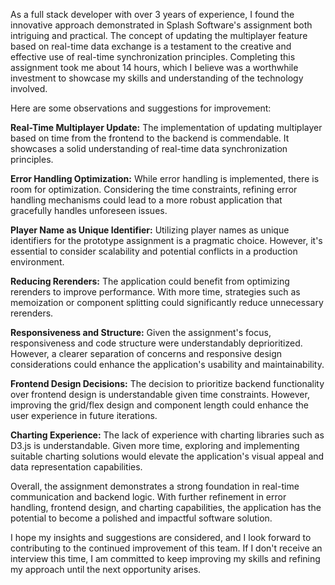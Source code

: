 As a full stack developer with over 3 years of experience, I found the innovative approach demonstrated in Splash Software's assignment both intriguing and practical. The concept of updating the multiplayer feature based on real-time data exchange is a testament to the creative and effective use of real-time synchronization principles. Completing this assignment took me about 14 hours, which I believe was a worthwhile investment to showcase my skills and understanding of the technology involved.

Here are some observations and suggestions for improvement:

**Real-Time Multiplayer Update:** The implementation of updating multiplayer based on time from the frontend to the backend is commendable. It showcases a solid understanding of real-time data synchronization principles.

**Error Handling Optimization:** While error handling is implemented, there is room for optimization. Considering the time constraints, refining error handling mechanisms could lead to a more robust application that gracefully handles unforeseen issues.

**Player Name as Unique Identifier:** Utilizing player names as unique identifiers for the prototype assignment is a pragmatic choice. However, it's essential to consider scalability and potential conflicts in a production environment.

**Reducing Rerenders:** The application could benefit from optimizing rerenders to improve performance. With more time, strategies such as memoization or component splitting could significantly reduce unnecessary rerenders.

**Responsiveness and Structure:** Given the assignment's focus, responsiveness and code structure were understandably deprioritized. However, a clearer separation of concerns and responsive design considerations could enhance the application's usability and maintainability.

**Frontend Design Decisions:** The decision to prioritize backend functionality over frontend design is understandable given time constraints. However, improving the grid/flex design and component length could enhance the user experience in future iterations.

**Charting Experience:** The lack of experience with charting libraries such as D3.js is understandable. Given more time, exploring and implementing suitable charting solutions would elevate the application's visual appeal and data representation capabilities.

Overall, the assignment demonstrates a strong foundation in real-time communication and backend logic. With further refinement in error handling, frontend design, and charting capabilities, the application has the potential to become a polished and impactful software solution.

I hope my insights and suggestions are considered, and I look forward to contributing to the continued improvement of this team.
If I don't receive an interview this time, I am committed to keep improving my skills and refining my approach until the next opportunity arises.
